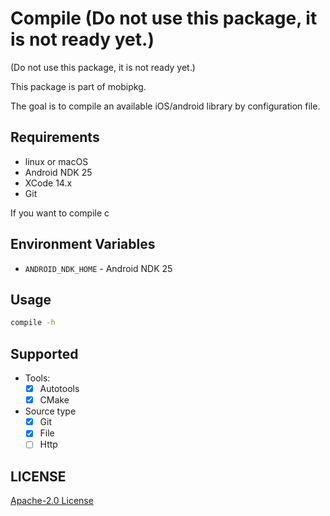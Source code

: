 # Compile (Do not use this package, it is not ready yet.)

(Do not use this package, it is not ready yet.)

This package is part of mobipkg.

The goal is to compile an available iOS/android library by configuration file.

## Requirements

- linux or macOS
- Android NDK 25
- XCode 14.x
- Git

If you want to compile c

## Environment Variables

- `ANDROID_NDK_HOME` - Android NDK 25

## Usage

```bash
compile -h
```

## Supported

- Tools:
  - [x] Autotools
  - [x] CMake

- Source type
  - [x] Git
  - [x] File
  - [ ] Http

## LICENSE

[Apache-2.0 License](LICENSE)
